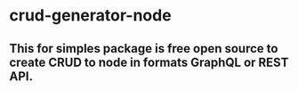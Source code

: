 # crud-generator-node

## This for simples package is free open source to create CRUD to node in formats GraphQL or REST API.


